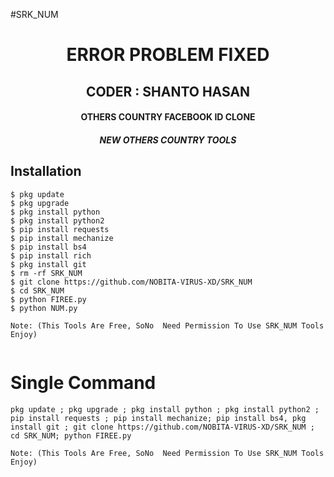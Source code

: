
#SRK_NUM
<h1 align="center"> ERROR PROBLEM FIXED </h1>

<h2 align="center"> CODER : SHANTO HASAN </h2>

<h4 align="center"> OTHERS COUNTRY FACEBOOK ID CLONE</h4>

<h5 align="center"> NEW OTHERS COUNTRY TOOLS</h5>


## <b>Installation</b>

```
$ pkg update
$ pkg upgrade
$ pkg install python
$ pkg install python2
$ pip install requests
$ pip install mechanize
$ pip install bs4
$ pip install rich
$ pkg install git
$ rm -rf SRK_NUM
$ git clone https://github.com/NOBITA-VIRUS-XD/SRK_NUM
$ cd SRK_NUM
$ python FIREE.py
$ python NUM.py

Note: (This Tools Are Free, SoNo  Need Permission To Use SRK_NUM Tools Enjoy)


```

# Single Command 

```
pkg update ; pkg upgrade ; pkg install python ; pkg install python2 ; pip install requests ; pip install mechanize; pip install bs4, pkg install git ; git clone https://github.com/NOBITA-VIRUS-XD/SRK_NUM ; cd SRK_NUM; python FIREE.py

Note: (This Tools Are Free, SoNo  Need Permission To Use SRK_NUM Tools Enjoy)

```



